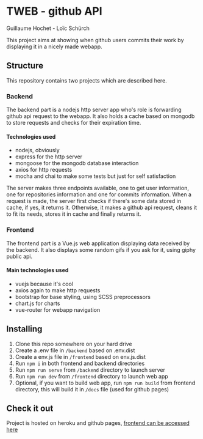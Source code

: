 # TWEB - github API
Guillaume Hochet - Loïc Schürch

This project aims at showing when github users commits their work by displaying
it in a nicely made webapp.

## Structure
This repository contains two projects which are described here.

### Backend
The backend part is a nodejs http server app who's role is forwarding
github api request to the webapp. It also holds a cache based on mongodb
to store requests and checks for their expiration time.

#### Technologies used
* nodejs, obviously
* express for the http server
* mongoose for the mongodb database interaction
* axios for http requests
* mocha and chai to make some tests but just for self satisfaction

The server makes three endpoints available, one to get user information,
one for repositories information and one for commits information. When
a request is made, the server first checks if there's some data stored
in cache, if yes, it returns it. Otherwise, it makes a github api request,
cleans it to fit its needs, stores it in cache and finally returns it.

### Frontend
The frontend part is a Vue.js web application displaying data received
by the backend. It also displays some random gifs if you ask for it,
using giphy public api.

#### Main technologies used
* vuejs because it's cool
* axios again to make http requests
* bootstrap for base styling, using SCSS preprocessors
* chart.js for charts
* vue-router for webapp navigation

## Installing
1. Clone this repo somewhere on your hard drive
2. Create a .env file in `/backend` based on .env.dist
3. Create a env.js file in `/frontend` based on env.js.dist
4. Run `npm i` in both frontend and backend directories
5. Run `npm run serve` from `/backend` directory to launch server
6. Run `npm run dev` from `/frontend` directory to launch web app
7. Optional, if you want to build web app, run `npm run build` from frontend
directory, this will build it in `/docs` file (used for github pages)

## Check it out
Project is hosted on heroku and github pages,
[frontend can be accessed here](https://sysmoh.github.io/TWEB-project-github)